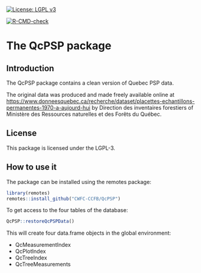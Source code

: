 [![License: LGPL v3](https://img.shields.io/badge/License-LGPL%20v3-blue.svg)](https://www.gnu.org/licenses/lgpl-3.0)

[![R-CMD-check](https://github.com/CWFC-CCFB/QcPSP/actions/workflows/R-CMD-check.yaml/badge.svg)](https://github.com/CWFC-CCFB/QcPSP/actions/workflows/R-CMD-check.yaml)

The QcPSP package
=======================

## Introduction

The QcPSP package contains a clean version of Quebec PSP data.

The original data was produced and made freely available online
at https://www.donneesquebec.ca/recherche/dataset/placettes-echantillons-permanentes-1970-a-aujourd-hui by Direction des inventaires forestiers
of Ministère des Ressources naturelles et des Forêts du Québec. 

## License

This package is licensed under the LGPL-3. 

## How to use it

The package can be installed using the remotes package:

~~~R
library(remotes)
remotes::install_github("CWFC-CCFB/QcPSP")
~~~

To get access to the four tables of the database:

~~~R
QcPSP::restoreQcPSPData()
~~~

This will create four data.frame objects in the global environment:

- QcMeasurementIndex
- QcPlotIndex
- QcTreeIndex
- QcTreeMeasurements
